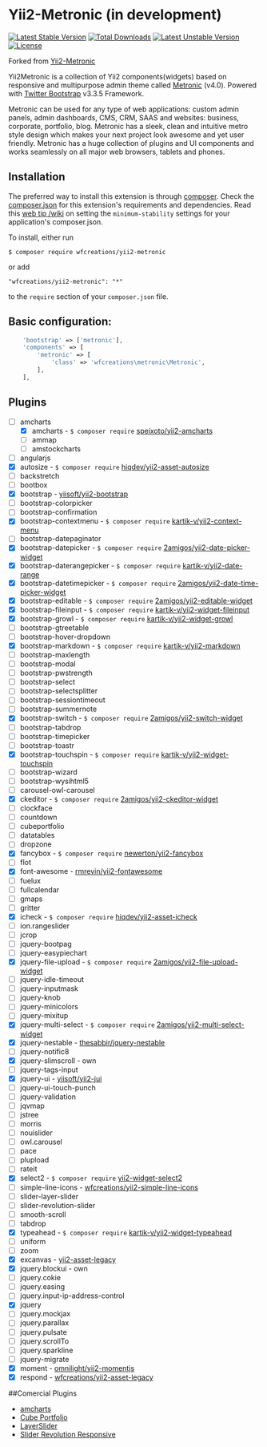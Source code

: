 Yii2-Metronic (in development)
======================

[![Latest Stable Version](https://poser.pugx.org/wfcreations/yii2-metronic/v/stable)](https://packagist.org/packages/wfcreations/yii2-metronic) [![Total Downloads](https://poser.pugx.org/wfcreations/yii2-metronic/downloads)](https://packagist.org/packages/wfcreations/yii2-metronic) [![Latest Unstable Version](https://poser.pugx.org/wfcreations/yii2-metronic/v/unstable)](https://packagist.org/packages/wfcreations/yii2-metronic) [![License](https://poser.pugx.org/wfcreations/yii2-metronic/license)](https://packagist.org/packages/wfcreations/yii2-metronic)

Forked from [Yii2-Metronic](https://github.com/hustshenl/yii2-metronic)

Yii2Metronic is a collection of Yii2 components(widgets) based on responsive and multipurpose admin theme
called [Metronic](http://www.keenthemes.com/preview/index.php?theme=metronic) (v4.0). Powered with [Twitter Bootstrap](http://getbootstrap.com/) v3.3.5 Framework.

Metronic can be used for any type of web applications: custom admin panels, admin dashboards, CMS, CRM, SAAS and websites: business, corporate, portfolio, blog.
Metronic has a sleek, clean and intuitive metro style design which makes your next project look awesome and yet user
friendly. Metronic has a huge collection of plugins and UI components and works seamlessly on all major web browsers,
tablets and phones.

## Installation

The preferred way to install this extension is through [composer](http://getcomposer.org/download/). Check the [composer.json](https://github.com/wfcreations/yii2-metronic/blob/master/composer.json) for this extension's requirements and dependencies. Read this [web tip /wiki](http://webtips.krajee.com/setting-composer-minimum-stability-application/) on setting the `minimum-stability` settings for your application's composer.json.

To install, either run

```
$ composer require wfcreations/yii2-metronic
```

or add

```
"wfcreations/yii2-metronic": "*"
```

to the ```require``` section of your `composer.json` file.

## Basic configuration:
```php
    'bootstrap' => ['metronic'],
    'components' => [ 
        'metronic' => [
            'class' => 'wfcreations\metronic\Metronic',
        ],
    ],
```

## Plugins

- [ ] amcharts
  - [x] amcharts - ```$ composer require``` [speixoto/yii2-amcharts](https://github.com/speixoto/yii2-amcharts)
  - [ ] ammap
  - [ ] amstockcharts
- [ ] angularjs
- [x] autosize - ```$ composer require``` [hiqdev/yii2-asset-autosize](https://github.com/hiqdev/yii2-asset-autosize)
- [ ] backstretch
- [ ] bootbox
- [x] bootstrap - [yiisoft/yii2-bootstrap](https://github.com/yiisoft/yii2-bootstrap)
- [ ] bootstrap-colorpicker
- [ ] bootstrap-confirmation
- [x] bootstrap-contextmenu - ```$ composer require``` [kartik-v/yii2-context-menu](https://github.com/kartik-v/yii2-context-menu)
- [ ] bootstrap-datepaginator
- [x] bootstrap-datepicker - ```$ composer require``` [2amigos/yii2-date-picker-widget](https://github.com/2amigos/yii2-date-picker-widget)
- [x] bootstrap-daterangepicker - ```$ composer require``` [kartik-v/yii2-date-range](https://github.com/kartik-v/yii2-date-range)
- [x] bootstrap-datetimepicker - ```$ composer require``` [2amigos/yii2-date-time-picker-widget](https://github.com/2amigos/yii2-date-time-picker-widget)
- [x] bootstrap-editable - ```$ composer require``` [2amigos/yii2-editable-widget](https://github.com/2amigos/yii2-editable-widget)
- [x] bootstrap-fileinput - ```$ composer require``` [kartik-v/yii2-widget-fileinput](https://github.com/kartik-v/yii2-widget-fileinput)
- [x] bootstrap-growl - ```$ composer require``` [kartik-v/yii2-widget-growl](https://github.com/kartik-v/yii2-widget-growl)
- [ ] bootstrap-gtreetable
- [ ] bootstrap-hover-dropdown
- [x] bootstrap-markdown - ```$ composer require``` [kartik-v/yii2-markdown](https://github.com/kartik-v/yii2-markdown)
- [ ] bootstrap-maxlength
- [ ] bootstrap-modal
- [ ] bootstrap-pwstrength
- [ ] bootstrap-select
- [ ] bootstrap-selectsplitter
- [ ] bootstrap-sessiontimeout
- [ ] bootstrap-summernote
- [x] bootstrap-switch - ```$ composer require``` [2amigos/yii2-switch-widget](https://github.com/2amigos/yii2-switch-widget)
- [ ] bootstrap-tabdrop
- [ ] bootstrap-timepicker
- [ ] bootstrap-toastr
- [x] bootstrap-touchspin - ```$ composer require``` [kartik-v/yii2-widget-touchspin](https://github.com/kartik-v/yii2-widget-touchspin)
- [ ] bootstrap-wizard
- [ ] bootstrap-wysihtml5
- [ ] carousel-owl-carousel
- [x] ckeditor - ```$ composer require``` [2amigos/yii2-ckeditor-widget](https://github.com/2amigos/yii2-ckeditor-widget)
- [ ] clockface
- [ ] countdown
- [ ] cubeportfolio
- [ ] datatables
- [ ] dropzone
- [x] fancybox  - ```$ composer require``` [newerton/yii2-fancybox](https://github.com/newerton/yii2-fancybox)
- [ ] flot
- [x] font-awesome - [rmrevin/yii2-fontawesome](https://github.com/rmrevin/yii2-fontawesome)
- [ ] fuelux
- [ ] fullcalendar
- [ ] gmaps
- [ ] gritter
- [x] icheck - ```$ composer require``` [hiqdev/yii2-asset-icheck](https://github.com/hiqdev/yii2-asset-icheck)
- [ ] ion.rangeslider
- [ ] jcrop
- [ ] jquery-bootpag
- [ ] jquery-easypiechart
- [x] jquery-file-upload - ```$ composer require``` [2amigos/yii2-file-upload-widget](https://github.com/2amigos/yii2-file-upload-widget)
- [ ] jquery-idle-timeout
- [ ] jquery-inputmask
- [ ] jquery-knob
- [ ] jquery-minicolors
- [ ] jquery-mixitup
- [x] jquery-multi-select - ```$ composer require``` [2amigos/yii2-multi-select-widget](https://github.com/2amigos/yii2-multi-select-widget)
- [x] jquery-nestable - [thesabbir/jquery-nestable](https://github.com/thesabbir/jquery-nestable)
- [ ] jquery-notific8
- [x] jquery-slimscroll - own
- [ ] jquery-tags-input
- [x] jquery-ui - [yiisoft/yii2-jui](https://github.com/yiisoft/yii2-jui)
- [ ] jquery-ui-touch-punch
- [ ] jquery-validation
- [ ] jqvmap
- [ ] jstree
- [ ] morris
- [ ] nouislider
- [ ] owl.carousel
- [ ] pace
- [ ] plupload
- [ ] rateit
- [x] select2 - ```$ composer require``` [yii2-widget-select2](https://github.com/kartik-v/yii2-widget-select2)
- [ ] simple-line-icons - [wfcreations/yii2-simple-line-icons](https://github.com/wfcreations/yii2-simple-line-icons)
- [ ] slider-layer-slider
- [ ] slider-revolution-slider
- [ ] smooth-scroll
- [ ] tabdrop
- [x] typeahead - ```$ composer require``` [kartik-v/yii2-widget-typeahead](https://github.com/kartik-v/yii2-widget-typeahead)
- [ ] uniform
- [ ] zoom
- [x] excanvas - [yii2-asset-legacy](https://github.com/wfcreations/yii2-asset-legacy)
- [x] jquery.blockui - own
- [ ] jquery.cokie
- [ ] jquery.easing
- [ ] jquery.input-ip-address-control
- [x] jquery
- [ ] jquery.mockjax
- [ ] jquery.parallax
- [ ] jquery.pulsate
- [ ] jquery.scrollTo
- [ ] jquery.sparkline
- [ ] jquery-migrate
- [x] moment - [omnilight/yii2-momentjs](https://github.com/omnilight/yii2-momentjs)
- [x] respond - [wfcreations/yii2-asset-legacy](https://github.com/wfcreations/yii2-asset-legacy)

##Comercial Plugins

- [amcharts](http://www.amcharts.com/)
- [Cube Portfolio](http://scriptpie.com/cubeportfolio/live-preview/)
- [LayerSlider](http://kreaturamedia.com/layerslider-responsive-jquery-slider-plugin/)
- [Slider Revolution Responsive](http://themes.themepunch.com/?theme=revolution_jq)